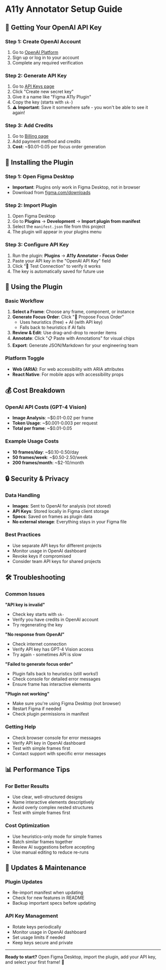 # A11y Annotator Setup Guide

## 🔑 Getting Your OpenAI API Key

### Step 1: Create OpenAI Account
1. Go to [OpenAI Platform](https://platform.openai.com/)
2. Sign up or log in to your account
3. Complete any required verification

### Step 2: Generate API Key
1. Go to [API Keys page](https://platform.openai.com/api-keys)
2. Click "Create new secret key"
3. Give it a name like "Figma A11y Plugin"
4. Copy the key (starts with `sk-`)
5. **⚠️ Important**: Save it somewhere safe - you won't be able to see it again!

### Step 3: Add Credits
1. Go to [Billing page](https://platform.openai.com/settings/organization/billing/overview)
2. Add payment method and credits
3. **Cost**: ~$0.01-0.05 per focus order generation

## 🚀 Installing the Plugin

### Step 1: Open Figma Desktop
- **Important**: Plugins only work in Figma Desktop, not in browser
- Download from [figma.com/downloads](https://www.figma.com/downloads/)

### Step 2: Import Plugin
1. Open Figma Desktop
2. Go to **Plugins** → **Development** → **Import plugin from manifest**
3. Select the `manifest.json` file from this project
4. The plugin will appear in your plugins menu

### Step 3: Configure API Key
1. Run the plugin: **Plugins** → **A11y Annotator - Focus Order**
2. Paste your API key in the "OpenAI API Key" field
3. Click "🔗 Test Connection" to verify it works
4. The key is automatically saved for future use

## 🎯 Using the Plugin

### Basic Workflow
1. **Select a Frame**: Choose any frame, component, or instance
2. **Generate Focus Order**: Click "🧠 Propose Focus Order"
   - Uses heuristics (free) + AI (with API key)
   - Falls back to heuristics if AI fails
3. **Review & Edit**: Use drag-and-drop to reorder items
4. **Annotate**: Click "📋 Paste with Annotations" for visual chips
5. **Export**: Generate JSON/Markdown for your engineering team

### Platform Toggle
- **Web (ARIA)**: For web accessibility with ARIA attributes
- **React Native**: For mobile apps with accessibility props

## 💰 Cost Breakdown

### OpenAI API Costs (GPT-4 Vision)
- **Image Analysis**: ~$0.01-0.02 per frame
- **Token Usage**: ~$0.001-0.003 per request
- **Total per frame**: ~$0.01-0.05

### Example Usage Costs
- **10 frames/day**: ~$0.10-0.50/day
- **50 frames/week**: ~$0.50-2.50/week
- **200 frames/month**: ~$2-10/month

## 🔒 Security & Privacy

### Data Handling
- **Images**: Sent to OpenAI for analysis (not stored)
- **API Keys**: Stored locally in Figma client storage
- **Specs**: Saved on frames as plugin data
- **No external storage**: Everything stays in your Figma file

### Best Practices
- Use separate API keys for different projects
- Monitor usage in OpenAI dashboard
- Revoke keys if compromised
- Consider team API keys for shared projects

## 🛠️ Troubleshooting

### Common Issues

**"API key is invalid"**
- Check key starts with `sk-`
- Verify you have credits in OpenAI account
- Try regenerating the key

**"No response from OpenAI"**
- Check internet connection
- Verify API key has GPT-4 Vision access
- Try again - sometimes API is slow

**"Failed to generate focus order"**
- Plugin falls back to heuristics (still works!)
- Check console for detailed error messages
- Ensure frame has interactive elements

**"Plugin not working"**
- Make sure you're using Figma Desktop (not browser)
- Restart Figma if needed
- Check plugin permissions in manifest

### Getting Help
- Check browser console for error messages
- Verify API key in OpenAI dashboard
- Test with simple frames first
- Contact support with specific error messages

## 📊 Performance Tips

### For Better Results
- Use clear, well-structured designs
- Name interactive elements descriptively
- Avoid overly complex nested structures
- Test with simple frames first

### Cost Optimization
- Use heuristics-only mode for simple frames
- Batch similar frames together
- Review AI suggestions before accepting
- Use manual editing to reduce re-runs

## 🔄 Updates & Maintenance

### Plugin Updates
- Re-import manifest when updating
- Check for new features in README
- Backup important specs before updating

### API Key Management
- Rotate keys periodically
- Monitor usage in OpenAI dashboard
- Set usage limits if needed
- Keep keys secure and private

---

**Ready to start?** Open Figma Desktop, import the plugin, add your API key, and select your first frame! 🚀

